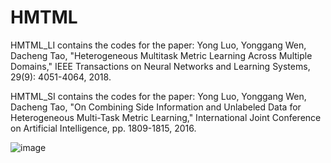 # HMTML
HMTML_LI contains the codes for the paper: Yong Luo, Yonggang Wen, Dacheng Tao, "Heterogeneous Multitask Metric Learning Across Multiple Domains," IEEE Transactions on Neural Networks and Learning Systems, 29(9): 4051-4064, 2018.

HMTML_SI contains the codes for the paper: Yong Luo, Yonggang Wen, Dacheng Tao, "On Combining Side Information and Unlabeled Data for Heterogeneous Multi-Task Metric Learning," International Joint Conference on Artificial Intelligence, pp. 1809-1815, 2016.

![image](https://github.com/yluopku/HMTML/blob/master/System_Diagram.png)
